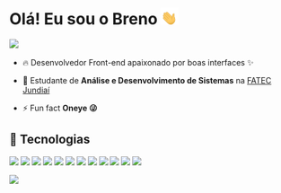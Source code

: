 
<h1>Olá! Eu sou o Breno <img src="./waving-hand.gif" height="30px"></h1> 

<p> 
  <a href="https://instagram.com/brenonoites" target="_blank">
    <img src="https://img.shields.io/badge/Linkedin-%230077B5.svg?style=Social&logo=linkedin&logoColor=white&label=Conecte-se comigo!" target="_blank">
  </a>
</p>

- 🔥 Desenvolvedor Front-end apaixonado por boas interfaces ✨

- 🔭 Estudante de **Análise e Desenvolvimento de Sistemas** na [FATEC Jundiaí](https://github.com/Rocketseat)

- ⚡ Fun fact **Oneye 😜**

## :rocket: Tecnologias


<p>
  <img src="https://img.shields.io/badge/TypeScript-007ACC?style=for-the-badge&logo=typescript&logoColor=white"/>
  <img src="https://img.shields.io/badge/JavaScript-F7DF1E?style=for-the-badge&logo=javascript&logoColor=black"/>
  <img src="https://img.shields.io/badge/React-20232A?style=for-the-badge&logo=react&logoColor=61DAFB"/>
  <img src="https://img.shields.io/badge/Next-black?style=for-the-badge&logo=next.js&logoColor=white"/>
  <img src="https://img.shields.io/badge/tailwindcss-%2338B2AC.svg?style=for-the-badge&logo=tailwind-css&logoColor=white"/>
  <img src="https://img.shields.io/badge/HTML5-E34F26?style=for-the-badge&logo=html5&logoColor=white"/>
  <img src="https://img.shields.io/badge/CSS3-1572B6?style=for-the-badge&logo=css3&logoColor=white"/>
  <img src="https://img.shields.io/badge/Git-F05032?style=for-the-badge&logo=git&logoColor=white"/>
  <img src="https://img.shields.io/badge/Node.js-43853D?style=for-the-badge&logo=node-dot-js&logoColor=white"/>
  <img src="https://img.shields.io/badge/Prisma-3982CE?style=for-the-badge&logo=Prisma&logoColor=white"/>
  <img src="https://img.shields.io/badge/sqlite-%2307405e.svg?style=for-the-badge&logo=sqlite&logoColor=white"/>
  <img src="https://img.shields.io/badge/figma-%23F24E1E.svg?style=for-the-badge&logo=figma&logoColor=white"/>
</p>

<p>
  <img height='185em' src="https://github-readme-stats.vercel.app/api/top-langs/?username=onerbreno&theme=midnight-purple&layout=compact&langs_count=8"/>
</p>
